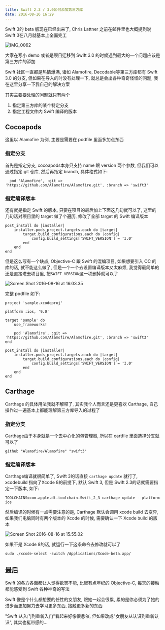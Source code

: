 ```yaml
---
title: Swift 2.3 / 3.0如何添加第三方库
date: 2016-08-16 16:29
---
```


Swift 3的 beta 版现在已经出来了, Chris Lattner 之前在邮件里也大概提到说 Swift 3在八月就基本上全面完工

![IMG_0062](/images/IMG_0062.jpg)

大家在写小 demo 或者是项目迁移到 Swift 3.0 的时候遇到最大的一个问题应该是第三方库的添加

Swift 社区一直都是热情爆满, 诸如 Alamofire, Decodable等第三方库都有 Swift 3.0 的分支, 但如果在导入的时没有处理一下, 就总是会出各种奇奇怪怪的问题, 我在这里分享一下我自己的解决方案

其实主要要处理的问题就只有两个

1. 指定第三方库的某个特定分支
2. 指定工程文件内 Swift 编译的版本

<!--more-->

## Cocoapods

这里以 Alamofire 为例, 主要是需要在 podfile 里面多加点东西

### 指定分支

首先是指定分支, cocoapods本身只支持 name 跟 version 两个参数, 但我们可以通过指定 git 仓库, 然后再指定 branch, 具体格式如下:

```
  pod 'Alamofire', :git => 'https://github.com/Alamofire/Alamofire.git', :branch => 'swift3'
```

### 指定编译版本

还有就是指定 Swift 的版本, 只要在项目的最后加上下面这几句就可以了, 这里的几句话对项目里的 target 做了个遍历, 修改了全部 target 的 Swift 编译版本

```
post_install do |installer|
	installer.pods_project.targets.each do |target|
		target.build_configurations.each do |config|
			config.build_settings['SWIFT_VERSION'] = '3.0'
		end
	end
end
```

但是这么写有一个缺点, Objective-C 跟 Swift 的混编项目, 如果想要引入 OC 的库的话, 就不能这么做了, 但是一个一个去设置编译版本又太麻烦, 我觉得最简单的还是直接进去项目里, 把`SWIFT_VERSION`这一项删掉就可以了

![Screen Shot 2016-08-16 at 16.03.35](/images/Screen%20Shot%202016-08-16%20at%2016.03.35-crunch.png)

完整 podfile 如下:

```
project 'sample.xcodeproj'

platform :ios, '9.0'

target 'sample' do
	use_frameworks!

	pod 'Alamofire', :git => 'https://github.com/Alamofire/Alamofire.git', :branch => 'swift3'
end

post_install do |installer|
	installer.pods_project.targets.each do |target|
		target.build_configurations.each do |config|
			config.build_settings['SWIFT_VERSION'] = '3.0'
		end
	end
end
```

## Carthage

Carthage 的具体用法我就不解释了, 其实我个人而言还是更喜欢 Carthage, 自己操作过一遍基本上都能理解第三方库导入的过程了

### 指定分支

Carthage由于本身就是一个去中心化的包管理器, 所以在 cartfile 里面选择分支就可以了

```
github "Alamofire/Alamofire" "swift3"
```

### 指定编译版本

Carthage编译就很简单了, Swift 3的话直接 `carthage update` 就行了, xcodebuild 指向了Xcode 8的前提下, 默认 Swift 3, 但是 Swift 2.3的话就需要指定一下版本, 如下:

```
TOOLCHAINS=com.apple.dt.toolchain.Swift_2_3 carthage update --platform ios
```

然后编译的时候有一点需要注意的是, Carthage 默认会调用 xcode build 去变异, 如果我们电脑同时有两个版本的 Xcode 的时候, 需要确认一下 Xcode build 的版本

![Screen Shot 2016-08-16 at 15.55.02](/images/Screen%20Shot%202016-08-16%20at%2015.55.02-crunch.png)

如果不是 Xcode 8的话, 就运行一下这条命令去修改就可以了

```
sudo ./xcode-select -switch /Applications/Xcode-beta.app/
```

## 最后

Swift 的各方各面都让人觉得欲罢不能, 比起有点年纪的 Objective-C, 每天的接触都能感受到 Swift 各种神奇的写法

Swift 像是个什么都想要的任性的女朋友, 跟她一起会很累, 累的是你必须为了她的进步而更加努力去学习更多东西, 接触更多新的东西

"Swift 从入门到重新入门"看起来好像很悲催, 但如果改成"女朋友从认识到重新认识", 其实也挺带感的...


